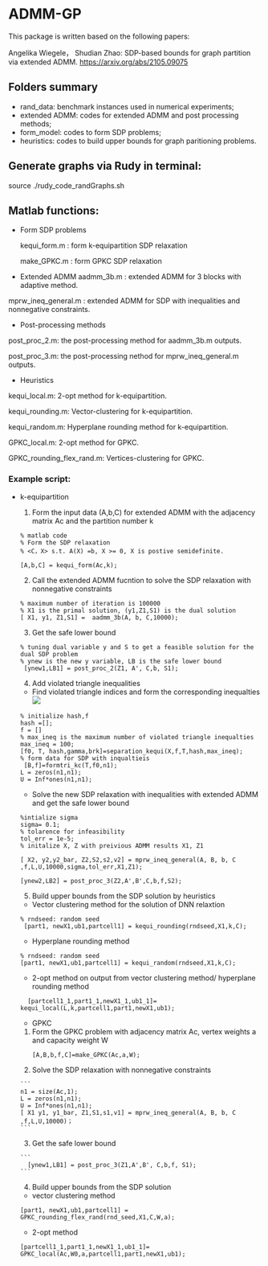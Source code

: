 

# ADMM-GP

This package is written based on the following papers:

Angelika Wiegele， Shudian Zhao: SDP-based bounds for graph partition via extended ADMM. https://arxiv.org/abs/2105.09075


## Folders summary

* rand_data: benchmark instances used in numerical experiments;
* extended ADMM: codes for extended ADMM and post processing methods;
* form_model: codes to form SDP problems;
* heuristics: codes to build upper bounds for graph paritioning problems.


## Generate graphs via Rudy in terminal:

source ./rudy_code_randGraphs.sh 


## Matlab functions:

* Form SDP problems

  kequi_form.m : form k-equipartition SDP relaxation
  
  make_GPKC.m : form GPKC SDP relaxation

* Extended ADMM
aadmm_3b.m : extended ADMM for 3 blocks with adaptive method.

mprw_ineq_general.m : extended ADMM for SDP with inequalities and nonnegative constraints.

* Post-processing methods

post_proc_2.m: the post-processing method for aadmm_3b.m outputs.

post_proc_3.m: the post-processing nethod for mprw_ineq_general.m outputs.

* Heuristics

kequi_local.m: 2-opt method for k-equipartition.

kequi_rounding.m: Vector-clustering for k-equipartition.

kequi_random.m: Hyperplane rounding method for k-equipartition.

GPKC_local.m: 2-opt method for GPKC.

GPKC_rounding_flex_rand.m: Vertices-clustering for GPKC.

### Example script:
* k-equipartition
  1. Form the input data (A,b,C) for extended ADMM with the adjacency matrix Ac and the partition number k
  ```
  % matlab code
  % Form the SDP relaxation 
  % <C，X> s.t. A(X) =b, X >= 0, X is postive semidefinite.
  
  [A,b,C] = kequi_form(Ac,k);
  ```
  2. Call the extended ADMM fucntion to solve the SDP relaxation with nonnegative constraints

  ```
  % maximum number of iteration is 100000
  % X1 is the primal solution, (y1,Z1,S1) is the dual solution
  [ X1, y1, Z1,S1] =  aadmm_3b(A, b, C,10000);

  ```
  3. Get the safe lower bound
  ```
  % tuning dual variable y and S to get a feasible solution for the dual SDP problem
  % ynew is the new y variable, LB is the safe lower bound
   [ynew1,LB1] = post_proc_2(Z1, A', C,b, S1);
  ```

  4. Add violated triangle inequalities

  
    * Find violated triangle indices and form the corresponding inequalties <img src="https://render.githubusercontent.com/render/math?math=\mathcal{B}(X) \geq f">
    ```
    % initialize hash,f
    hash =[];
    f = []
    % max_ineq is the maximum number of violated triangle inequalties
    max_ineq = 100;
    [f0, T, hash,gamma,brk]=separation_kequi(X,f,T,hash,max_ineq);
    % form data for SDP with inqualtieis 
     [B,f]=formtri_kc(T,f0,n1);
    L = zeros(n1,n1);
    U = Inf*ones(n1,n1);

    ```
    * Solve the new SDP relaxation with inequalities with extended ADMM  and get the safe lower bound
    ``` 
    %intialize sigma
    sigma= 0.1;
    % tolarence for infeasibility
    tol_err = 1e-5;
    % initalize X, Z with preivious ADMM results X1, Z1

    [ X2, y2,y2_bar, Z2,S2,s2,v2] = mprw_ineq_general(A, B, b, C ,f,L,U,10000,sigma,tol_err,X1,Z1);

    [ynew2,LB2] = post_proc_3(Z2,A',B',C,b,f,S2); 
    ```
   5. Build upper bounds from the SDP solution by heuristics
     * Vector clustering method for the solution of DNN relaxtion
     ```
     % rndseed: random seed
      [part1, newX1,ub1,partcell1] = kequi_rounding(rndseed,X1,k,C);
     ```
     * Hyperplane rounding method
    ```
    % rndseed: random seed
    [part1, newX1,ub1,partcell1] = kequi_random(rndseed,X1,k,C);
    
    ```
     * 2-opt method on output from vector clustering method/ hyperplane rounding method
     ```
       [partcell1_1,part1_1,newX1_1,ub1_1]= kequi_local(L,k,partcell1,part1,newX1,ub1);
     ```
   * GPKC
   
    1. Form the GPKC problem with adjacency matrix Ac, vertex weights a and capacity weight W
        ```
        [A,B,b,f,C]=make_GPKC(Ac,a,W);
        ```
    2. Solve the SDP relaxation with nonnegative constraints
    
      ```
      n1 = size(Ac,1);
      L = zeros(n1,n1);
      U = Inf*ones(n1,n1);
      [ X1 y1, y1_bar, Z1,S1,s1,v1] = mprw_ineq_general(A, B, b, C ,f,L,U,10000)；
      ```
    3. Get the safe lower bound
      
      ```
        [ynew1,LB1] = post_proc_3(Z1,A',B', C,b,f, S1); 
      ```
    4. Build upper bounds from the SDP solution
    
     * vector clustering method
     ```
     [part1, newX1,ub1,partcell1] = GPKC_rounding_flex_rand(rnd_seed,X1,C,W,a);
     ```
    
     * 2-opt method
    ```
    [partcell1_1,part1_1,newX1_1,ub1_1]= GPKC_local(Ac,W0,a,partcell1,part1,newX1,ub1);
    ```
